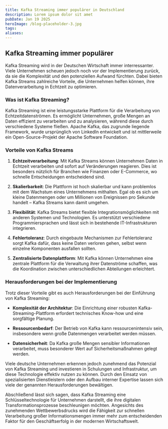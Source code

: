 ```yaml
---
title: Kafka Streaming immer populärer in Deutschland
description: Lorem ipsum dolor sit amet
pubDate: Jan 19 2025
heroImage: /blog-placeholder-3.jpg
tags: 
aliases:
---
```

## Kafka Streaming immer populärer

Kafka Streaming wird in der Deutschen Wirtschaft immer interressanter. Viele Unternehmen scheuen jedoch noch vor der Implementierung zurück, da sie die Komplexität und den potenziellen Aufwand fürchten. Dabei bieten Kafka Streams zahlreiche Vorteile, die Unternehmen helfen können, ihre Datenverarbeitung in Echtzeit zu optimieren.

### Was ist Kafka Streaming?

Kafka Streaming ist eine leistungsstarke Plattform für die Verarbeitung von Echtzeitdatenströmen. Es ermöglicht Unternehmen, große Mengen an Daten effizient zu verarbeiten und zu analysieren, während diese durch verschiedene Systeme fließen. Apache Kafka, das zugrunde liegende Framework, wurde ursprünglich von LinkedIn entwickelt und ist mittlerweile ein Open-Source-Projekt der Apache Software Foundation.

### Vorteile von Kafka Streams

1. **Echtzeitverarbeitung**: Mit Kafka Streams können Unternehmen Daten in Echtzeit verarbeiten und sofort auf Veränderungen reagieren. Dies ist besonders nützlich für Branchen wie Finanzen oder E-Commerce, wo schnelle Entscheidungen entscheidend sind.

2. **Skalierbarkeit**: Die Plattform ist hoch skalierbar und kann problemlos mit dem Wachstum eines Unternehmens mithalten. Egal ob es sich um kleine Datenmengen oder um Millionen von Ereignissen pro Sekunde handelt – Kafka Streams kann damit umgehen.

3. **Flexibilität**: Kafka Streams bietet flexible Integrationsmöglichkeiten mit anderen Systemen und Technologien. Es unterstützt verschiedene Programmiersprachen und lässt sich in bestehende IT-Infrastrukturen integrieren.

4. **Fehlertoleranz**: Durch eingebaute Mechanismen zur Fehlertoleranz sorgt Kafka dafür, dass keine Daten verloren gehen, selbst wenn einzelne Komponenten ausfallen sollten.

5. **Zentralisierte Datenplattform**: Mit Kafka können Unternehmen eine zentrale Plattform für die Verwaltung ihrer Datenströme schaffen, was die Koordination zwischen unterschiedlichen Abteilungen erleichtert.

### Herausforderungen bei der Implementierung

Trotz dieser Vorteile gibt es auch Herausforderungen bei der Einführung von Kafka Streaming:

- **Komplexität der Architektur**: Die Einrichtung einer robusten Kafka-Streaming-Plattform erfordert technisches Know-how und eine sorgfältige Planung.
  
- **Ressourcenbedarf**: Der Betrieb von Kafka kann ressourcenintensiv sein, insbesondere wenn große Datenmengen verarbeitet werden müssen.

- **Datensicherheit**: Da Kafka große Mengen sensibler Informationen verarbeitet, muss besonderer Wert auf Sicherheitsmaßnahmen gelegt werden.

Viele deutsche Unternehmen erkennen jedoch zunehmend das Potenzial von Kafka Streaming und investieren in Schulungen und Infrastruktur, um diese Technologie effektiv nutzen zu können. Durch den Einsatz von spezialisierten Dienstleistern oder den Aufbau interner Expertise lassen sich viele der genannten Herausforderungen bewältigen.

Abschließend lässt sich sagen, dass Kafka Streaming eine Schlüsseltechnologie für Unternehmen darstellt, die ihre digitalen Transformationsprozesse beschleunigen möchten. Angesichts des zunehmenden Wettbewerbsdrucks wird die Fähigkeit zur schnellen Verarbeitung großer Informationsmengen immer mehr zum entscheidenden Faktor für den Geschäftserfolg in der modernen Wirtschaftswelt.